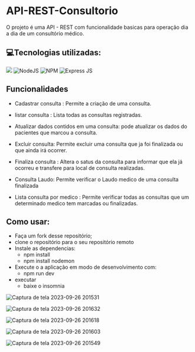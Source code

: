 # API-REST-Consultorio

O projeto é uma API - REST com funcionalidade basicas para operação dia a dia de um consultório médico.

## 💻Tecnologias utilizadas:

![](https://img.shields.io/badge/JavaScript-323330?style=for-the-badge&logo=javascript&logoColor=F7DF1E) ![NodeJS](https://img.shields.io/badge/Node%20js-339933?style=for-the-badge&logo=nodedotjs&logoColor=white) ![NPM](https://img.shields.io/badge/npm-CB3837?style=for-the-badge&logo=npm&logoColor=white) ![Express JS](https://img.shields.io/badge/Express%20js-000000?style=for-the-badge&logo=express&logoColor=white)

## Funcionalidades


- Cadastrar consulta : Permite a criação de uma consulta.

+ listar consulta : Lista todas as consultas registradas. 

- Atualizar dados contidos em uma consulta:  pode atualizar os dados do pacientes que marcou a consulta.

- Excluir consulta: Permite excluir uma consulta que ja foi finalizada ou que ainda irá ocorrer.

- Finaliza consulta : Altera o satus da consulta para informar que ela já ocorreu e transfere para local de consulta realizadas.

- Consulta Laudo: Permite verificar o Laudo medico de uma consulta finalizada

- Lista consulta por medico : Permite verificar todas as consultas que um determinado medico tem marcadas ou finalizadas.




## Como usar:

- Faça um fork desse repositório;
- clone o repositório para o seu repositório remoto
- Instale as dependencias:
    + npm install
    + npm install nodemon 
- Execute o a aplicação em modo de desenvolvimento com:
    + npm run dev
- executar
  + baixe o insomnia
 
![Captura de tela 2023-09-26 201531](https://github.com/Erick-sr/API-REST-Consultorio/assets/141184075/cdacaa92-5090-44dd-927d-02c6e83c7b79)

![Captura de tela 2023-09-26 201632](https://github.com/Erick-sr/API-REST-Consultorio/assets/141184075/5c98274f-0d19-45ff-9da1-f66edfdfd929)

![Captura de tela 2023-09-26 201618](https://github.com/Erick-sr/API-REST-Consultorio/assets/141184075/85df9e61-f773-4c6a-9c39-6454ab92b6c0)

![Captura de tela 2023-09-26 201603](https://github.com/Erick-sr/API-REST-Consultorio/assets/141184075/ce7da357-dd18-4591-9c2d-90ce3abd9479)

![Captura de tela 2023-09-26 201549](https://github.com/Erick-sr/API-REST-Consultorio/assets/141184075/81f9724d-e535-43c4-aad1-a7ea93a574e2)

